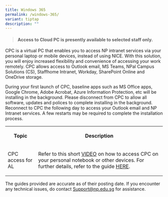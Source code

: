 ```yaml
---
title: Windows 365
permalink: /windows-365/
variant: tiptap
description: ""
---
```

<blockquote>
<h4>Access to Cloud PC is presently available to selected staff only.</h4>
</blockquote>
<p>CPC is a virtual PC that enables you to access NP intranet services via
your personal laptop or mobile devices, instead of using NICE. With this
solution, you will enjoy increased flexibility and convenience of accessing
your work remotely. CPC allows access to Outlook email, MS Teams, NPal
Campus Solutions (CS), Staffhome Intranet, Workday, SharePoint Online and
OneDrive storage.</p>
<p>During your first launch of CPC, baseline apps such as MS Office apps,
Google Chrome, Adobe Acrobat, Azure Information Protection, etc will be
installing in the background. Please disconnect from CPC to allow all software,
updates and polices to complete installing in the background. Reconnect
to CPC the following day to access your Outlook email and NP Intranet services.&nbsp;A
few restarts may be required to complete the installation process.</p>
<p></p>
<table style="minWidth: 50px">
<colgroup>
<col>
<col>
</colgroup>
<tbody>
<tr>
<th rowspan="1" colspan="1">
<p>Topic</p>
</th>
<th rowspan="1" colspan="1">
<p>Description</p>
</th>
</tr>
<tr>
<td rowspan="1" colspan="1">
<p>CPC access for AL</p>
</td>
<td rowspan="1" colspan="1">
<p>Refer to this short <a href="https://connectnpedu-my.sharepoint.com/:v:/r/personal/itcare_connect_np_edu_sg/Documents/CPC_AL/Accessing_CPC.mp4?csf=1&amp;web=1&amp;nav=eyJyZWZlcnJhbEluZm8iOnsicmVmZXJyYWxBcHAiOiJPbmVEcml2ZUZvckJ1c2luZXNzIiwicmVmZXJyYWxBcHBQbGF0Zm9ybSI6IldlYiIsInJlZmVycmFsTW9kZSI6InZpZXciLCJyZWZlcnJhbFZpZXciOiJNeUZpbGVzTGlua0NvcHkifX0&amp;e=mv9D7b" rel="noopener noreferrer nofollow" target="_blank">VIDEO</a> on
how to access CPC on your personal notebook or other devices.&nbsp;For
further details, refer to the guide <a href="https://connectnpedu-my.sharepoint.com/:b:/r/personal/itcare_connect_np_edu_sg/Documents/CPC_AL/CloudPC_AL_Guide_v4.pdf?csf=1&amp;web=1&amp;e=d3Ltk0" rel="noopener noreferrer" target="_blank">HERE</a>.</p>
</td>
</tr>
</tbody>
</table>
<p>The guides provided are accurate as of their posting date. If you encounter
any technical issues, do contact <a href="mailto:Support@np.edu.sg" rel="noopener noreferrer nofollow" target="_blank">Support@np.edu.sg</a> for assistance.</p>